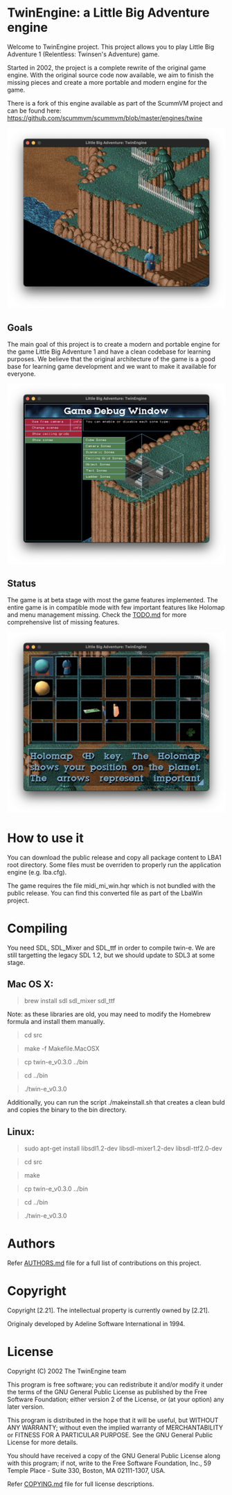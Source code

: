 # TwinEngine: a Little Big Adventure engine #

Welcome to TwinEngine project.
This project allows you to play Little Big Adventure 1 (Relentless: Twinsen's Adventure) game.

Started in 2002, the project is a complete rewrite of the original game engine. With the original source code now available, we aim to finish the missing pieces and create a more portable and modern engine for the game.

There is a fork of this engine available as part of the ScummVM project and can be found here: https://github.com/scummvm/scummvm/blob/master/engines/twine


![Little Big Adventure: TwinEngine](docs/twin-e.png)

## Goals

The main goal of this project is to create a modern and portable engine for the game Little Big Adventure 1 and have a clean codebase for learning purposes. We believe that the original architecture of the game is a good base for learning game development and we want to make it available for everyone.

![Little Big Adventure: TwinEngine - Debug](docs/twin-e_d.png)

## Status

The game is at beta stage with most the game features implemented. The entire game is in compatible mode with few important features like Holomap and menu management missing.
Check the [TODO.md](TODO.md) for more comprehensive list of missing features.

![Little Big Adventure: TwinEngine - Inventory](docs/twin-e_i.png)


# How to use it

You can download the public release and copy all package content to LBA1 root directory. Some files must be overriden to properly run the application engine (e.g. lba.cfg).

The game requires the file midi_mi_win.hqr which is not bundled with the public release. You can find this converted file as part of the LbaWin project.


# Compiling

You need SDL, SDL_Mixer and SDL_ttf in order to compile twin-e.
We are still targetting the legacy SDL 1.2, but we should update to SDL3 at some stage.

## Mac OS X:

> brew install sdl sdl_mixer sdl_ttf

Note: as these libraries are old, you may need to modify the Homebrew formula and install them manually.

> cd src

> make -f Makefile.MacOSX

> cp twin-e_v0.3.0 ../bin

> cd ../bin

> ./twin-e_v0.3.0

Additionally, you can run the script ./makeinstall.sh that creates a clean buld and copies the binary to the bin directory.


## Linux:

> sudo apt-get install libsdl1.2-dev libsdl-mixer1.2-dev libsdl-ttf2.0-dev

> cd src

> make

> cp twin-e_v0.3.0 ../bin

> cd ../bin

> ./twin-e_v0.3.0


# Authors

Refer [AUTHORS.md](AUTHORS.md) file for a full list of contributions on this project.

# Copyright

Copyright [2.21]. The intellectual property is currently owned by [2.21].

Originaly developed by Adeline Software International in 1994.

# License

Copyright (C) 2002 The TwinEngine team

This program is free software; you can redistribute it and/or
modify it under the terms of the GNU General Public License 
as published by the Free Software Foundation; either version 2
of the License, or (at your option) any later version.

This program is distributed in the hope that it will be useful,
but WITHOUT ANY WARRANTY; without even the implied warranty of
MERCHANTABILITY or FITNESS FOR A PARTICULAR PURPOSE.  See the
GNU General Public License for more details.

You should have received a copy of the GNU General Public License
along with this program; if not, write to the Free Software
Foundation, Inc., 59 Temple Place - Suite 330, Boston, MA  02111-1307, USA.

Refer [COPYING.md](COPYING.md) file for full license descriptions.
